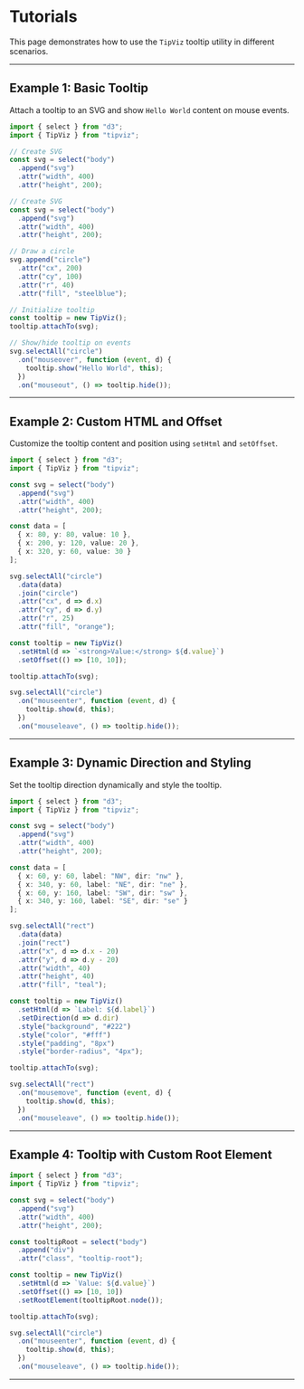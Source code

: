 # Tutorials

This page demonstrates how to use the `TipViz` tooltip utility in different scenarios.

---

## Example 1: Basic Tooltip

Attach a tooltip to an SVG and show `Hello World` content on mouse events.

```ts
import { select } from "d3";
import { TipViz } from "tipviz";

// Create SVG
const svg = select("body")
  .append("svg")
  .attr("width", 400)
  .attr("height", 200);

// Create SVG
const svg = select("body")
  .append("svg")
  .attr("width", 400)
  .attr("height", 200);

// Draw a circle
svg.append("circle")
  .attr("cx", 200)
  .attr("cy", 100)
  .attr("r", 40)
  .attr("fill", "steelblue");

// Initialize tooltip
const tooltip = new TipViz();
tooltip.attachTo(svg);

// Show/hide tooltip on events
svg.selectAll("circle")
  .on("mouseover", function (event, d) {
    tooltip.show("Hello World", this);
  })
  .on("mouseout", () => tooltip.hide());
```

---

## Example 2: Custom HTML and Offset

Customize the tooltip content and position using `setHtml` and `setOffset`.

```ts
import { select } from "d3";
import { TipViz } from "tipviz";

const svg = select("body")
  .append("svg")
  .attr("width", 400)
  .attr("height", 200);

const data = [
  { x: 80, y: 80, value: 10 },
  { x: 200, y: 120, value: 20 },
  { x: 320, y: 60, value: 30 }
];

svg.selectAll("circle")
  .data(data)
  .join("circle")
  .attr("cx", d => d.x)
  .attr("cy", d => d.y)
  .attr("r", 25)
  .attr("fill", "orange");

const tooltip = new TipViz()
  .setHtml(d => `<strong>Value:</strong> ${d.value}`)
  .setOffset(() => [10, 10]);

tooltip.attachTo(svg);

svg.selectAll("circle")
  .on("mouseenter", function (event, d) {
    tooltip.show(d, this);
  })
  .on("mouseleave", () => tooltip.hide());
```

---

## Example 3: Dynamic Direction and Styling

Set the tooltip direction dynamically and style the tooltip.

```ts
import { select } from "d3";
import { TipViz } from "tipviz";

const svg = select("body")
  .append("svg")
  .attr("width", 400)
  .attr("height", 200);

const data = [
  { x: 60, y: 60, label: "NW", dir: "nw" },
  { x: 340, y: 60, label: "NE", dir: "ne" },
  { x: 60, y: 160, label: "SW", dir: "sw" },
  { x: 340, y: 160, label: "SE", dir: "se" }
];

svg.selectAll("rect")
  .data(data)
  .join("rect")
  .attr("x", d => d.x - 20)
  .attr("y", d => d.y - 20)
  .attr("width", 40)
  .attr("height", 40)
  .attr("fill", "teal");

const tooltip = new TipViz()
  .setHtml(d => `Label: ${d.label}`)
  .setDirection(d => d.dir)
  .style("background", "#222")
  .style("color", "#fff")
  .style("padding", "8px")
  .style("border-radius", "4px");

tooltip.attachTo(svg);

svg.selectAll("rect")
  .on("mousemove", function (event, d) {
    tooltip.show(d, this);
  })
  .on("mouseleave", () => tooltip.hide());
```

---

## Example 4: Tooltip with Custom Root Element

```ts
import { select } from "d3";
import { TipViz } from "tipviz";

const svg = select("body")
  .append("svg")
  .attr("width", 400)
  .attr("height", 200);

const tooltipRoot = select("body")
  .append("div")
  .attr("class", "tooltip-root");

const tooltip = new TipViz()
  .setHtml(d => `Value: ${d.value}`)
  .setOffset(() => [10, 10])
  .setRootElement(tooltipRoot.node());

tooltip.attachTo(svg);

svg.selectAll("circle")
  .on("mouseenter", function (event, d) {
    tooltip.show(d, this);
  })
  .on("mouseleave", () => tooltip.hide());
```

---
